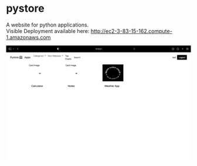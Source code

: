# pystore
A website for python applications.
</br>
Visible Deployment available here: http://ec2-3-83-15-162.compute-1.amazonaws.com

![image 1](screenshots/S1.svg "Image 1")
